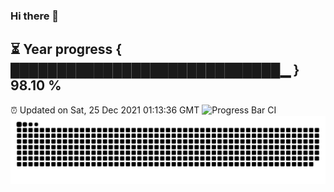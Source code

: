 ### Hi there 👋
⏳ Year progress { █████████████████████████████▁ } 98.10 %
---
⏰ Updated on Sat, 25 Dec 2021 01:13:36 GMT
![Progress Bar CI](https://github.com/liununu/liununu/workflows/Progress%20Bar%20CI/badge.svg)
![](https://raw.githubusercontent.com/coder-Zzx/coder-Zzx/main/assets/github-contribution-grid-snake.svg)
